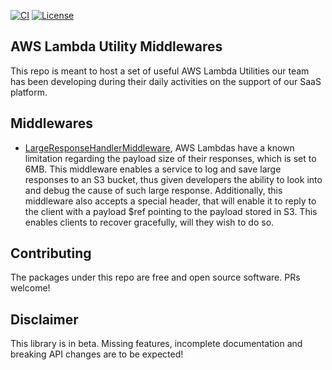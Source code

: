 [![CI](https://github.com/epilot-dev/aws-lambda-utility-middlewares/actions/workflows/ci.yml/badge.svg)](https://github.com/epilot-dev/aws-lambda-utility-middlewares/actions/workflows/ci.yml)
[![License](http://img.shields.io/:license-mit-blue.svg)](https://github.com/epilot-dev/aws-lambda-utility-middlewares/blob/main/)

## AWS Lambda Utility Middlewares

This repo is meant to host a set of useful AWS Lambda Utilities our team has been developing during their daily activities on the support of our SaaS platform.

## Middlewares

- [LargeResponseHandlerMiddleware](./packages/large-response-handler-middleware/), AWS Lambdas have a known limitation regarding the payload size of their responses, which is set to 6MB. This middleware enables a service to log and save large responses to an S3 bucket, thus given developers the ability to look into and debug the cause of such large response. Additionally, this middleware also accepts a special header, that will enable it to reply to the client with a payload $ref pointing to the payload stored in S3. This enables clients to recover gracefully, will they wish to do so.

## Contributing
The packages under this repo are free and open source software. PRs welcome!

## Disclaimer

This library is in beta. Missing features, incomplete documentation and breaking API changes are to be expected!